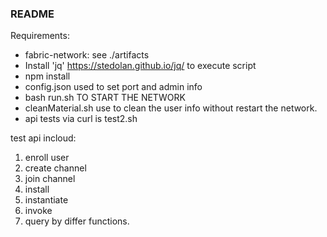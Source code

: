 ### README

Requirements:

+ fabric-network: see ./artifacts
+ Install 'jq' https://stedolan.github.io/jq/ to execute script
+ npm install
+ config.json used to set port and admin info
+ bash run.sh TO START THE NETWORK
+ cleanMaterial.sh use to clean the user info without restart the network.
+ api tests via curl is test2.sh

test api incloud:

1. enroll user
2. create channel
3. join channel
4. install
5. instantiate
6. invoke
7. query by differ functions.